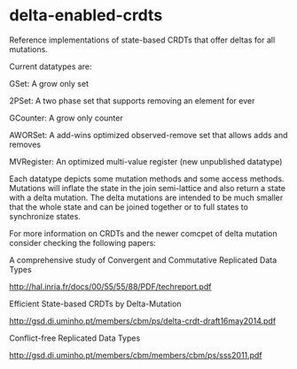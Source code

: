 delta-enabled-crdts
===================

Reference implementations of state-based CRDTs that offer deltas for all mutations.

Current datatypes are:

GSet: A grow only set 

2PSet: A two phase set that supports removing an element for ever

GCounter: A grow only counter

AWORSet: A add-wins optimized observed-remove set that allows adds and removes

MVRegister: An optimized multi-value register (new unpublished datatype)

Each datatype depicts some mutation methods and some access methods. Mutations will inflate the state in the join semi-lattice and also return a state with a delta mutation. The delta mutations are intended to be much smaller that the whole state and can be joined together or to full states to synchronize states.  

For more information on CRDTs and the newer comcpet of delta mutation consider checking the following papers:

A comprehensive study of Convergent and Commutative Replicated Data Types

http://hal.inria.fr/docs/00/55/55/88/PDF/techreport.pdf

Efficient State-based CRDTs by Delta-Mutation

http://gsd.di.uminho.pt/members/cbm/ps/delta-crdt-draft16may2014.pdf

Conflict-free Replicated Data Types

http://gsd.di.uminho.pt/members/cbm/members/cbm/ps/sss2011.pdf


